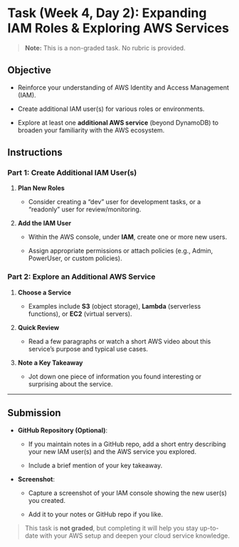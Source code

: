 # Task (Week 4, Day 2): Expanding IAM Roles & Exploring AWS Services

> **Note:** This is a non-graded task. No rubric is provided.

## Objective

- Reinforce your understanding of AWS Identity and Access Management (IAM).

- Create additional IAM user(s) for various roles or environments.

- Explore at least one **additional AWS service** (beyond DynamoDB) to broaden your familiarity with the AWS ecosystem.

## Instructions

### Part 1: Create Additional IAM User(s)

1. **Plan New Roles**

   - Consider creating a “dev” user for development tasks, or a “readonly” user for review/monitoring.

2. **Add the IAM User**

   - Within the AWS console, under **IAM**, create one or more new users.

   - Assign appropriate permissions or attach policies (e.g., Admin, PowerUser, or custom policies).

### Part 2: Explore an Additional AWS Service

1. **Choose a Service**

   - Examples include **S3** (object storage), **Lambda** (serverless functions), or **EC2** (virtual servers).

2. **Quick Review**

   - Read a few paragraphs or watch a short AWS video about this service’s purpose and typical use cases.

3. **Note a Key Takeaway**

   - Jot down one piece of information you found interesting or surprising about the service.

---

## Submission

- **GitHub Repository (Optional)**:

  - If you maintain notes in a GitHub repo, add a short entry describing your new IAM user(s) and the AWS service you explored.

  - Include a brief mention of your key takeaway.

- **Screenshot**:

  - Capture a screenshot of your IAM console showing the new user(s) you created.

  - Add it to your notes or GitHub repo if you like.

> This task is **not graded**, but completing it will help you stay up-to-date with your AWS setup and deepen your cloud service knowledge.

